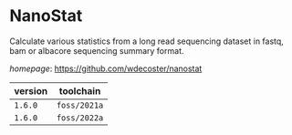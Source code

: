 # NanoStat

Calculate various statistics from a long read sequencing dataset in fastq,  bam or albacore sequencing summary format.

*homepage*: <https://github.com/wdecoster/nanostat>

version | toolchain
--------|----------
``1.6.0`` | ``foss/2021a``
``1.6.0`` | ``foss/2022a``

